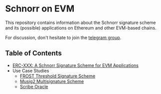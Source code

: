 # Schnorr on EVM

This repository contains information about the Schnorr signature scheme and its (possible) applications on Ethereum and other EVM-based chains.

For discussion, don't hesitate to join the [telegram group](https://t.me/+Vg2lFXt9dtI0ZmMy).

## Table of Contents

- [ERC-XXX: A Schnorr Signature Scheme for EVM Applications](./ERC.md)
- Use Case Studies
    - [FROST Threshold Signature Scheme](./use-cases/FROST.md)
    - [Musig2 Multisignature Scheme](./use-cases/Musig2.md)
    - [Scribe Oracle](./use-cases/Scribe.md)
